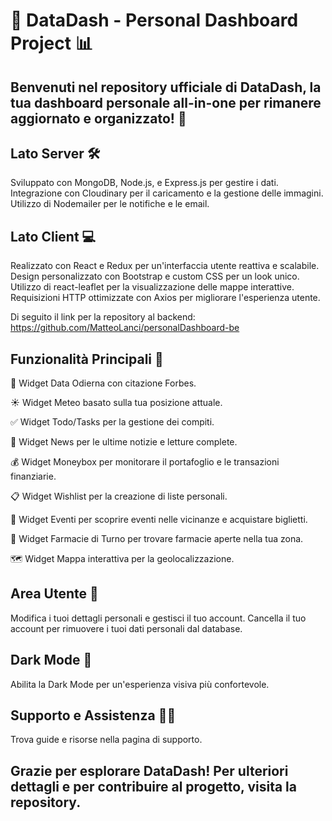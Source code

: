 # 🚀 DataDash - Personal Dashboard Project 📊

## Benvenuti nel repository ufficiale di DataDash, la tua dashboard personale all-in-one per rimanere aggiornato e organizzato! 📅

## Lato Server 🛠️
Sviluppato con MongoDB, Node.js, e Express.js per gestire i dati.
Integrazione con Cloudinary per il caricamento e la gestione delle immagini.
Utilizzo di Nodemailer per le notifiche e le email.

## Lato Client 💻
Realizzato con React e Redux per un'interfaccia utente reattiva e scalabile.
Design personalizzato con Bootstrap e custom CSS per un look unico.
Utilizzo di react-leaflet per la visualizzazione delle mappe interattive.
Requisizioni HTTP ottimizzate con Axios per migliorare l'esperienza utente.

Di seguito il link per la repository al backend: https://github.com/MatteoLanci/personalDashboard-be

## Funzionalità Principali 📌
📅 Widget Data Odierna con citazione Forbes.

☀️ Widget Meteo basato sulla tua posizione attuale.

✅ Widget Todo/Tasks per la gestione dei compiti.

📰 Widget News per le ultime notizie e letture complete.

💰 Widget Moneybox per monitorare il portafoglio e le transazioni finanziarie.

📋 Widget Wishlist per la creazione di liste personali.

🎫 Widget Eventi per scoprire eventi nelle vicinanze e acquistare biglietti.

💊 Widget Farmacie di Turno per trovare farmacie aperte nella tua zona.

🗺️ Widget Mappa interattiva per la geolocalizzazione.

## Area Utente 🔐
Modifica i tuoi dettagli personali e gestisci il tuo account.
Cancella il tuo account per rimuovere i tuoi dati personali dal database.

## Dark Mode 🌙
Abilita la Dark Mode per un'esperienza visiva più confortevole.

## Supporto e Assistenza 🙋‍♂️
Trova guide e risorse nella pagina di supporto.


## Grazie per esplorare DataDash! Per ulteriori dettagli e per contribuire al progetto, visita la repository.
